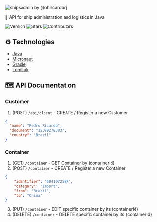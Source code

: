![shipsadmin by @phricardorj](https://i.imgur.com/RXTBxum.png "shipsadmin")

🚢 API for ship administration and logistics in Java

![Version](https://img.shields.io/badge/Version-1.0-green "Version")
![Stars](https://img.shields.io/github/stars/phricardorj/shipsadmin?style=social "Stars")
![Contributors](https://img.shields.io/github/contributors/phricardorj/shipsadmin?color=#00fd13 "Contributors")

## ⚙️ Technologies

- [Java](https://www.java.com/)
- [Micronaut](https://micronaut.io/)
- [Gradle](https://gradle.org/)
- [Lombok](https://projectlombok.org/)

## 🗺️ API Documentation

### Customer

1. (POST) `/api/client` - CREATE / Register a new Customer
```json
{  
  "name": "Pedro Ricardo",
  "document": "12329278383",
  "country": "Brazil"
}
```

### Container

1. (GET) `/container` - GET Container by {containerId}
2. (POST) `/container` - CREATE / Register a new Container
```json
{  
    "identifier": "60410725BR",
    "category": "Import",
    "from": "Brazil",
    "to": "China"
}
```
3. (PUT) `/container` - EDIT specific container by its {containerId}
4. (DELETE) `/container` - DELETE specific container by its {containerId}
